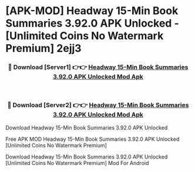# [APK-MOD] Headway  15-Min Book Summaries 3.92.0 APK Unlocked - [Unlimited Coins No Watermark Premium] 2ejj3



<div align="center">
<h3>🔴 Download [Server1] 👉👉 <a href="https://momento.my/?title=Headway__15-Min_Book_Summaries_3.92.0_APK_Unlocked">Headway  15-Min Book Summaries 3.92.0 APK Unlocked Mod Apk</a></h3><br>

<h3>🔴 Download [Server2] 👉👉 <a href="https://momento.my/?title=Headway__15-Min_Book_Summaries_3.92.0_APK_Unlocked">Headway  15-Min Book Summaries 3.92.0 APK Unlocked Mod Apk</a></h3>
</div>



Download Headway  15-Min Book Summaries 3.92.0 APK Unlocked 

Free APK MOD Headway  15-Min Book Summaries 3.92.0 APK Unlocked [Unlimited Coins No Watermark Premium]

Download Headway  15-Min Book Summaries 3.92.0 APK Unlocked [Unlimited Coins No Watermark Premium] Mod For Android
